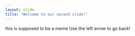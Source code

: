 ```yaml
---
layout: slide
title: "Welcome to our second slide!"
---
```

this is supposed to be a meme
Use the left arrow to go back!
